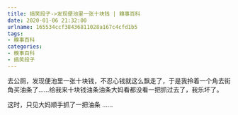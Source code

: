 ```yaml
---
title: 搞笑段子->发现便池里一张十块钱 | 糗事百科
date: 2020-01-06 21:32:00
urlname: 165534ccf38436811028a167c4cfd1b5
tags: 
- 糗事百科
categories:
- 糗事百科
- 搞笑段子
---
```

去公厕，发现便池里一张十块钱，不忍心钱就这么飘走了，于是我拎着一个角去街角买油条了……给我来十块钱油条油条大妈看都没看一把抓过去了，我乐坏了。

这时，只见大妈顺手抓了一把油条  ……


